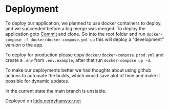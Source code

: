 # Deployment

To deploy our application, we planned to use docker containers to deploy, and we succeeded before a big merge was merged.
To deploy the application goto [Commit](https://github.com/PGBSNH20/ludo-v2-ludov2-group-9-linux-ludo/tree/963378a28b5d59c2b603c9cd7ca21976cb258ddb) and clone.
Go into the root folder and run `docker-compose -f docker/docker-compose.yml up` this will deploy a "development" version o the app.

To deploy for production please copy `docker/docker-compose.prod.yml` and create a `.env` from `.env.example`, after that run `docker-compose up -d`.

To make our deployments better we had thoughts about using github actions to automate the builds, which would save alot of time and make it possible for dynamic updates.

In the current state the main branch is unstable.

Deployed on [ludo.nerdyhamster.net](https://ludo.nerdyhamster.net)
